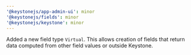 ```yaml
---
'@keystonejs/app-admin-ui': minor
'@keystonejs/fields': minor
'@keystonejs/keystone': minor
---
```


Added a new field type `Virtual`. This allows creation of fields that return data computed from other field values or outside Keystone.
